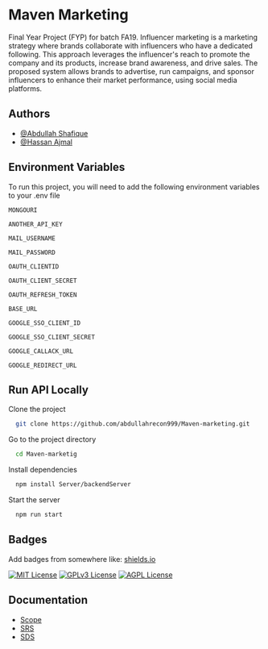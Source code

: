 # Maven Marketing

Final Year Project (FYP) for batch FA19. Influencer marketing is a marketing strategy where brands collaborate with influencers who have a dedicated following. This approach leverages the influencer's reach to promote the company and its products, increase brand awareness, and drive sales. The proposed system allows brands to advertise, run campaigns, and sponsor influencers to enhance their market performance, using social media platforms.




## Authors

- [@Abdullah Shafique](https://github.com/abdullahrecon999)
- [@Hassan Ajmal](https://github.com/hassanAjmal531)

## Environment Variables

To run this project, you will need to add the following environment variables to your .env file

`MONGOURI`

`ANOTHER_API_KEY`

`MAIL_USERNAME`

`MAIL_PASSWORD`

`OAUTH_CLIENTID`

`OAUTH_CLIENT_SECRET`

`OAUTH_REFRESH_TOKEN`

`BASE_URL`

`GOOGLE_SSO_CLIENT_ID`

`GOOGLE_SSO_CLIENT_SECRET`

`GOOGLE_CALLACK_URL`

`GOOGLE_REDIRECT_URL`
## Run API Locally

Clone the project

```bash
  git clone https://github.com/abdullahrecon999/Maven-marketing.git
```

Go to the project directory

```bash
  cd Maven-marketig
```

Install dependencies

```bash
  npm install Server/backendServer
```

Start the server

```bash
  npm run start
```


## Badges

Add badges from somewhere like: [shields.io](https://shields.io/)

[![MIT License](https://img.shields.io/badge/License-MIT-green.svg)](https://choosealicense.com/licenses/mit/)
[![GPLv3 License](https://img.shields.io/badge/License-GPL%20v3-yellow.svg)](https://opensource.org/licenses/)
[![AGPL License](https://img.shields.io/badge/license-AGPL-blue.svg)](http://www.gnu.org/licenses/agpl-3.0)


## Documentation

- [Scope](https://linktodocumentation)
- [SRS](https://linktodocumentation)
- [SDS](https://linktodocumentation)